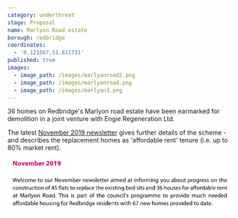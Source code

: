 ```yaml
---
category: underthreat
stage: Proposal
name: Marlyon Road estate
borough: redbridge
coordinates:
  - '0.121567,51.611731'
published: true
images:
  - image_path: /images/marlyonroad2.png
  - image_path: /images/marlyonroad.png
  - image_path: /images/marlyon3.png
---
```

36 homes on Redbridge's Marlyon road estate have been earmarked for demolition in a joint venture with Engie Regeneration Ltd. 

The latest [November 2019 newsletter](https://www.redbridge.gov.uk/media/7409/marlyon-road-newsletter-november-2019.pdf) gives further details of the scheme - and describes the replacement homes as 'affordable rent' tenure (i.e. up to 80% market rent).

<img src="/images/marlyonar.png" class="img-fluid rounded img-thumbnail">
